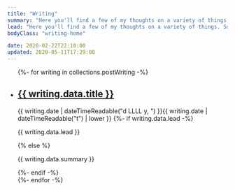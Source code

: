 ```yaml
---
title: "Writing"
summary: "Here you'll find a few of my thoughts on a variety of things. Some web tech related, some philosophical, some of a religious nature and some just me trying to process something as honestly as I can."
lead: "Here you'll find a few of my thoughts on a variety of things. Some web tech related, some philosophical, some of a religious nature and some just me trying to process something as honestly as I can."
bodyClass: "writing-home"

date: 2020-02-22T22:10:00
updated: 2020-05-11T17:29:00
---
```


<ul class="[ flow ] [ writing__list ]">
{%- for writing in collections.postWriting -%}
  <li class="[ writing__list-item ]">
    <article class="[ flow ] [ writing__summary ]">
      <h2><a href="{{ writing.url }}">{{ writing.data.title }}</a></h2>
      <time datetime="{{ writing.date | dateTime }}">{{ writing.date | dateTimeReadable("d LLLL y, ") }}{{ writing.date | dateTimeReadable("t") | lower }}</time>
      {%- if writing.data.lead -%}
        <p>{{ writing.data.lead }}</p>
      {% else %}
        <p>{{ writing.data.summary }}</p>
      {%- endif -%}
    </article>
  </li>
{%- endfor -%}
</ul>
